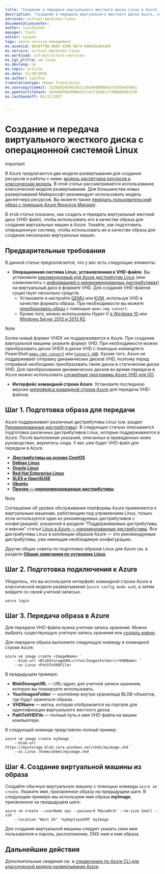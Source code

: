 ```yaml
---
title: "Создание и передача виртуального жесткого диска Linux в Azure | Документация Майкрософт"
description: "Создание и передача виртуального жесткого диска Azure, содержащего операционную систему Linux, с использованием классической модели развертывания."
services: virtual-machines-linux
documentationcenter: 
author: iainfoulds
manager: timlt
editor: tysonn
tags: azure-service-management
ms.assetid: 8058ff98-db03-4309-9bf4-69842bd64dd4
ms.service: virtual-machines-linux
ms.workload: infrastructure-services
ms.tgt_pltfrm: vm-linux
ms.devlang: na
ms.topic: article
ms.date: 11/28/2016
ms.author: iainfou
translationtype: Human Translation
ms.sourcegitcommit: 3136b8345d0c851c29a9498089da73c8564549d1
ms.openlocfilehash: ebdd4df0bd990ee37cb173da8c1f38b60d203158
ms.lasthandoff: 01/31/2017


---
```

# <a name="creating-and-uploading-a-virtual-hard-disk-that-contains-the-linux-operating-system"></a>Создание и передача виртуального жесткого диска с операционной системой Linux
> [!IMPORTANT] 
> В Azure предлагаются две модели развертывания для создания ресурсов и работы с ними: [модель диспетчера ресурсов и классическая модель](../azure-resource-manager/resource-manager-deployment-model.md). В этой статье рассматривается использование классической модели развертывания. Для большинства новых развертываний Майкрософт рекомендует использовать модель диспетчера ресурсов. Вы можете также [передать пользовательский образ с помощью Azure Resource Manager](virtual-machines-linux-upload-vhd.md?toc=%2fazure%2fvirtual-machines%2flinux%2ftoc.json).

В этой статье показано, как создать и передать виртуальный жесткий диск (VHD-файл), чтобы использовать его в качестве образа для создания виртуальных машин в Azure. Узнайте, как подготовить операционную систему, чтобы использовать ее в качестве образа для создания нескольких виртуальных машин. 


## <a name="prerequisites"></a>Предварительные требования
В данной статье предполагается, что у вас есть следующие элементы:

* **Операционная система Linux, установленная в VHD-файле**. Вы установили [рекомендуемый для Azure дистрибутив Linux](virtual-machines-linux-endorsed-distros.md?toc=%2fazure%2fvirtual-machines%2flinux%2ftoc.json) (или ознакомьтесь с [информацией о нерекомендованных дистрибутивах](virtual-machines-linux-create-upload-generic.md?toc=%2fazure%2fvirtual-machines%2flinux%2ftoc.json)) на виртуальный диск в формате VHD. Для создания VHD-файлов существует несколько средств.
  * Установите и настройте [QEMU](https://en.wikibooks.org/wiki/QEMU/Installing_QEMU) или [KVM](http://www.linux-kvm.org/page/RunningKVM), используя VHD в качестве формата образа. При необходимости вы можете [преобразовать образ](https://en.wikibooks.org/wiki/QEMU/Images#Converting_image_formats) с помощью `qemu-img convert`.
  * Кроме того, можно использовать Hyper-V [в Windows 10](https://msdn.microsoft.com/virtualization/hyperv_on_windows/quick_start/walkthrough_install) или [Windows Server 2012 и 2012 R2](https://technet.microsoft.com/library/hh846766.aspx).

> [!NOTE]
> Более новый формат VHDX не поддерживается в Azure. При создании виртуальной машины укажите формат VHD. При необходимости можно преобразовать диски VHDX в диски VHD с помощью командлета PowerShell [`qemu-img convert`](https://en.wikibooks.org/wiki/QEMU/Images#Converting_image_formats) или [`Convert-VHD`](https://technet.microsoft.com/library/hh848454.aspx). Кроме того, Azure не поддерживает отправку динамических дисков VHD, поэтому перед отправкой необходимо преобразовать такие диски в статические диски VHD. Для преобразования динамических дисков во время передачи в Azure можно использовать [служебные программы Azure VHD для GO](https://github.com/Microsoft/azure-vhd-utils-for-go) .

* **Интерфейс командной строки Azure**. Установите последнюю версию [интерфейса командной строки Azure](https://docs.microsoft.com/cli/azure/get-started-with-az-cli2) для передачи VHD-файлов.

<a id="prepimage"> </a>

## <a name="step-1-prepare-the-image-to-be-uploaded"></a>Шаг 1. Подготовка образа для передачи
Azure поддерживает различные дистрибутивы Linux (см. раздел [Рекомендованные дистрибутивы](virtual-machines-linux-endorsed-distros.md?toc=%2fazure%2fvirtual-machines%2flinux%2ftoc.json)). В следующих статьях описывается подготовка различных дистрибутивов Linux, которые поддерживаются в Azure. После выполнения указаний, описанных в приведенных ниже руководствах, вернитесь сюда. У вас уже будет VHD-файл для передачи в Azure.

* **[Дистрибутивы на основе CentOS](virtual-machines-linux-create-upload-centos.md?toc=%2fazure%2fvirtual-machines%2flinux%2ftoc.json)**
* **[Debian Linux](virtual-machines-linux-debian-create-upload-vhd.md?toc=%2fazure%2fvirtual-machines%2flinux%2ftoc.json)**
* **[Oracle Linux](virtual-machines-linux-oracle-create-upload-vhd.md?toc=%2fazure%2fvirtual-machines%2flinux%2ftoc.json)**
* **[Red Hat Enterprise Linux](virtual-machines-linux-redhat-create-upload-vhd.md?toc=%2fazure%2fvirtual-machines%2flinux%2ftoc.json)**
* **[SLES и OpenSUSE](virtual-machines-linux-suse-create-upload-vhd.md?toc=%2fazure%2fvirtual-machines%2flinux%2ftoc.json)**
* **[Ubuntu](virtual-machines-linux-create-upload-ubuntu.md?toc=%2fazure%2fvirtual-machines%2flinux%2ftoc.json)**
* **[Прочее — нерекомендованные дистрибутивы](virtual-machines-linux-create-upload-generic.md?toc=%2fazure%2fvirtual-machines%2flinux%2ftoc.json)**

> [!NOTE]
> Соглашение об уровне обслуживания платформы Azure применяется к виртуальным машинам, работающим под управлением Linux, только если используется один из рекомендуемых дистрибутивов с конфигурацией, указанной в разделе "Поддерживаемые дистрибутивы и версии" статьи [Linux в Azure — рекомендованные дистрибутивы](virtual-machines-linux-endorsed-distros.md?toc=%2fazure%2fvirtual-machines%2flinux%2ftoc.json). Все дистрибутивы Linux в коллекции образов Azure — это рекомендуемые дистрибутивы, уже имеющие необходимую конфигурацию.
> 
> 

Другие общие советы по подготовке образов Linux для Azure см. в разделе **[Общие замечания по установке Linux](virtual-machines-linux-create-upload-generic.md#general-linux-installation-notes)**.

<a id="connect"> </a>

## <a name="step-2-prepare-the-connection-to-azure"></a>Шаг 2. Подготовка подключения к Azure
Убедитесь, что вы используете интерфейс командной строки Azure в классической модели развертывания (`azure config mode asm`), а затем войдите со своей учетной записью.

```azurecli
azure login
```


<a id="upload"> </a>

## <a name="step-3-upload-the-image-to-azure"></a>Шаг 3. Передача образа в Azure
Для передачи VHD-файла нужна учетная запись хранения. Можно выбрать существующую учетную запись хранения или [создать новую](../storage/storage-create-storage-account.md).

Для передачи образа выполните следующую команду в командной строке Azure:

```azurecli
azure vm image create <ImageName> `
    --blob-url <BlobStorageURL>/<YourImagesFolder>/<VHDName> `
    --os Linux <PathToVHDFile>
```

В предыдущем примере:

* **BlobStorageURL** — URL-адрес для учетной записи хранения, которую вы планируете использовать.
* **YourImagesFolder** — контейнер внутри хранилища BLOB-объектов, где будут храниться образы.
* **VHDName** — метка, которая отображается на портале для идентификации виртуального жесткого диска.
* **PathToVHDFile** — полный путь и имя VHD-файла на вашем компьютере.

В следующей команде представлен полный пример:

```azurecli
azure vm image create myImage `
    --blob-url https://mystorage.blob.core.windows.net/vhds/myimage.vhd `
    --os Linux /home/ahmet/myimage.vhd
```

## <a name="step-4-create-a-vm-from-the-image"></a>Шаг 4. Создание виртуальной машины из образа
Создайте обычную виртуальную машину с помощью команды `azure vm create`. Укажите имя, присвоенное образу на предыдущем шаге. В следующем примере мы используем имя образа **myImage**, присвоенное на предыдущем шаге:

```azurecli
azure vm create --userName ops --password P@ssw0rd! --vm-size Small --ssh `
    --location "West US" "myDeployedVM" myImage
```

Для создания виртуальной машины следует указать свои имя пользователя и пароль, расположение, DNS-имя и имя образа.

## <a name="next-steps"></a>Дальнейшие действия
Дополнительные сведения см. в [справочнике по Azure CLI для классической модели развертывания Azure](https://docs.microsoft.com/cli/azure/get-started-with-az-cli2).

[Step 1: Prepare the image to be uploaded]: #prepimage
[Step 2: Prepare the connection to Azure]: #connect
[Step 3: Upload the image to Azure]: #upload

